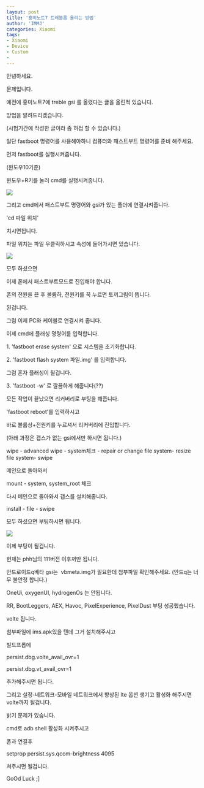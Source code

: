 ```yaml
---
layout: post
title: '홍미노트7 트레블롬 올리는 방법'
author: 'IMMJ'
categories: Xiaomi
tags:
- Xiaomi
- Device
- Custom
- 
---
```



<script> location.href='https://cafe.naver.com/develoid/866974' ; </script>

<p></p>
<p><p></p>
<p>안녕하세요.</p>
</p>
<p>문제입니다.</p>
<p>예전에 홍미노트7에 treble gsi 를 올렸다는 글을 올린적 있습니다.</p>
<p>방법을 알려드리겠습니다.</p>
<p>(시험기간에 작성한 글이라 좀 허접 할 수 있습니다.)</p>
<p>일단 fastboot 명령어를 사용해야하니 컴퓨터와 패스트부트 명령어를 준비 해주세요.</p>
<p>먼저 fastboot를 실행시켜줍니다.</p>
<p>(윈도우10기준)</p>
<p>윈도우+R키를 눌러 cmd를 실행시켜줍니다.</p>
<p><img src="https://cafeptthumb-phinf.pstatic.net/MjAxOTA0MjFfMjAz/MDAxNTU1ODU1NDU1MjU0.SqMHeKBhFG2MAWkzPyFqrbsgefe16UFzj4AUT_kgrSQg.LFKwit_VzTP-RnLs24-8kP8kvCD4D0I4VOMnp0GXmDAg.PNG.kmss9531/1.PNG?type=w740"></p>
<p>그리고 cmd에서 패스트부트 명령어와 gsi가 있는 폴더에 연결시켜줍니다.</p>
<p>'cd 파일 위치'</p>
<p>치시면됩니다.</p>
<p>파일 위치는 파일 우클릭하시고 속성에 들어가시면 있습니다.</p>
<p><img src="https://cafeptthumb-phinf.pstatic.net/MjAxOTA0MjFfODMg/MDAxNTU1ODU1NjM4MjMy.BmuVnhOv6NESPvOFkSaiHstR9aOv9mMh07zm0i9OtjUg.V-tpOuMxnegSi2ppkwuCK7nmOwzq71qVdAlRXtNYMlog.PNG.kmss9531/2.PNG?type=w740"></p>
<p>모두 하셨으면&nbsp;</p>
<p>이제 폰에서 패스트부트모드로 진입해야 합니다.</p>
<p>폰의 전원을 끈 후 볼륨하, 전원키를 꾹 누르면 토끼그림이 뜹니다.</p>
<p>된겁니다.</p>
<p>그럼 이제 PC와 케이블로 연결시켜 줍니다.</p>
<p>이제 cmd에 플래싱 명령어를 입력합니다.</p>
<p>1. 'fastboot erase system' 으로 시스템을 초기화합니다.</p>
<p>2. 'fastboot flash system 파일.img'&nbsp;를 입력합니다.</p>
<p>그럼 혼자 플래싱이 될겁니다.</p>
<p>3. 'fastboot -w' 로 깔끔하게 해줍니다(??)</p>
<p>모든 작업이 끝났으면 리커버리로 부팅을 해줍니다.</p>
<p>'fastboot reboot'를 입력하시고&nbsp;</p>
<p>바로&nbsp;볼륨상+전원키를 누르셔서 리커버리에 진입합니다.</p>
<p>(아래 과정은 갭스가 없는 gsi에서만 하시면 됩니다.)</p>
<p>wipe - advanced wipe - system체크 - repair or change file system- resize file system- swipe</p>
<p>메인으로 돌아와서</p>
<p>mount - system, system_root 체크</p>
<p>다시 메인으로 돌아와서 갭스를 설치해줍니다.</p>
<p>install - file - swipe</p>
<p>모두 하셨으면 부팅하시면 됩니다.</p>
<p><img src="https://cafeptthumb-phinf.pstatic.net/MjAxOTA0MjFfMTY5/MDAxNTU1ODU3ODM2MTIx.HUUAz1TTnX0hr13uBNUtPs0N1HkMxZ_gO1MoIrvvBxog.hvvGdmSYEeuRXUExQfeC51h2r8-Gt5elb6zLH2mF2XMg.GIF.kmss9531/ezgif.com-optimize.gif?type=w740"></p>
<p>이제 부팅이 될겁니다.</p>
<p>현재는 phh님의 111버전 이후꺼만 됩니다.</p>
<p>안드로이드q베타 gsi는&nbsp; vbmeta.img가 필요한데 첨부파일 확인해주세요. (안드q는 너무 불안정 합니다.)</p>
<p>OneUi, oxygenUI, hydrogenOs 는 안됩니다.</p>
<p>RR, BootLeggers, AEX, Havoc, PixelExperience, PixelDust 부팅 성공했습니다.</p>
<p>volte 됩니다.</p>
<p>첨부파일에 ims.apk있을 텐데 그거 설치해주시고&nbsp;</p>
<p>빌드프롭에</p>
<p>persist.dbg.volte_avail_ovr=1</p>
<p>persist.dbg.vt_avail_ovr=1</p>
<p>추가해주시면 됩니다.</p>
<p>그리고 설정-네트워크-모바일 네트워크에서 향상된 lte 옵션 생기고 활성화 해주시면 volte까지 될겁니다.</p>
</p>
</p>
<p><p><p>밝기 문제가 있습니다.</p>
</p>
</p>
</blockquote><p><p><p>cmd로 adb shell 활성화 시켜주시고&nbsp;</p>
<p>폰과 연결후</p>
<p>setprop persist.sys.qcom-brightness 4095</p>
<p>쳐주시면 될겁니다.</p>
<p>GoOd Luck ;]</p>
</p>

